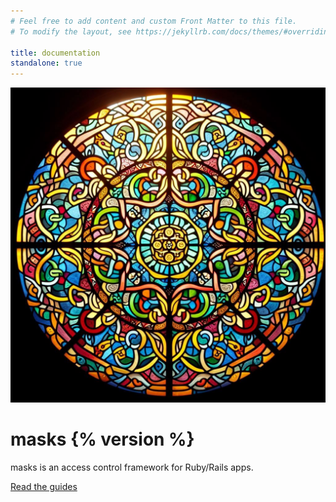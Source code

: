 ```yaml
---
# Feel free to add content and custom Front Matter to this file.
# To modify the layout, see https://jekyllrb.com/docs/themes/#overriding-theme-defaults

title: documentation
standalone: true
---
```


<div class="w-full h-full bg-black max-h-[200px] md:max-h-[420px] rounded overflow-hidden">
  <img src="static/masks.jpg" class="object-cover md:object-none object-top h-full w-full" />
</div>

<div class="hero rounded">
  <div class="hero-content text-center">
    <div class="max-w-md">
      <h1 class="text-5xl font-bold text-white">masks <span class="text-2xl text-base-content font-normal font-mono">{% version %}</span></h1>
      <p class="py-6">masks is an access control framework for Ruby/Rails apps.</p>
      <div class="flex items-center justify-center">
        <a href="/docs" class="btn btn-primary">Read the guides</a>
        <!-- <div class="divider">or</div>
        <a href="/docs" class="underline">try a demo</a> -->
      </div>
    </div>
  </div>
</div>
